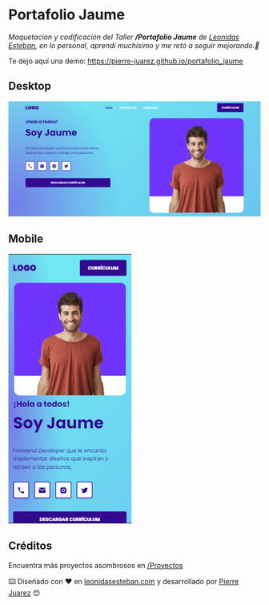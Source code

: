 
# Portafolio Jaume

_Maquetación y codificación del Taller **/Portafolio Jaume**  de [Leonidas Esteban](https://leonidasesteban.com/), en lo personal, aprendí muchísimo y me retó a seguir mejorando.💪_

Te dejo aquí una demo: https://pierre-juarez.github.io/portafolio_jaume

## Desktop

![Versión Desktop](src/img/screenshots/jaume_desktop.png?raw=true "Versión Desktop")

## Mobile

![Versión Mobile](src/img/screenshots/jaume_mobile.png?raw=true "Versión Mobile")


## Créditos

Encuentra más proyectos asombrosos en [/Proyectos](https://leonidasesteban.com/proyectos)

⌨️ Diseñado con ♥️ en [leonidasesteban.com](https://leonidasesteban.com/) y desarrollado por [Pierre Juarez](https://github.com/pierre-juarez) 😊


